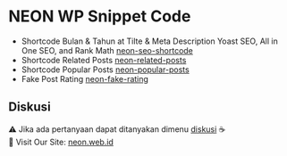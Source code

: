 # NEON WP Snippet Code

- Shortcode Bulan & Tahun at Tilte & Meta Description Yoast SEO, All in One SEO, and Rank Math [neon-seo-shortcode](neon-seo-shortcode/README.md)
- Shortcode Related Posts [neon-related-posts](neon-related-posts/README.md)
- Shortcode Popular Posts [neon-popular-posts](neon-popular-posts/README.md)
- Fake Post Rating [neon-fake-rating](neon-fake-rating/README.md)

## Diskusi
:warning:  Jika ada pertanyaan dapat ditanyakan dimenu [diskusi](https://github.com/neonwebid/neon-wp-snippet/discussions) :coffee:  
:link:  Visit Our Site: [neon.web.id](https://neon.web.id)
